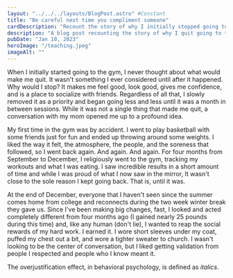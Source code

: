 ```yaml
---
layout: "../../../layouts/BlogPost.astro" #Constant
title: "Be careful next time you compliment someone"
cardDescription: "Recount the story of why I initially stopped going to the gym, and the power of the Overjustification Effect"
description: "A blog post recounting the story of why I quit going to the gym, and a cautionary tale of letting others validation overtake your own"
pubDate: "Jan 10, 2023"
heroImage: "/teaching.jpeg"
imageAlt: ""
---
```


When I initially started going to the gym, I never thought about what would make me quit. It wasn't something I ever considered until after it happened. Why would I stop? It makes me feel good, look good, gives me confidence, and is a place to socialize with friends. Regardless of all that, I slowly removed it as a priority and began going less and less until it was a month in between sessions. While it was not a single thing that made me quit, a conversation with my mom opened me up to a profound idea. 

My first time in the gym was by accident. I went to play basketball with some friends just for fun and ended up throwing around some weights. I liked the way it felt, the atmosphere, the people, and the soreness that followed, so I went back again. And again. And again. For four months from September to December, I religiously went to the gym, tracking my workouts and what I was eating. I saw incredible results in a short amount of time and while I was proud of what I now saw in the mirror, It wasn't close to the sole reason I kept going back. That is, until it was. 

At the end of December, everyone that I haven't seen since the summer comes home from college and reconnects during the two week winter break they gave us. Since I've been making big changes, fast, I looked and acted completely different from four months ago (I gained nearly 25 pounds during this time) and, like any human (don't lie), I wanted to reap the social rewards of my hard work. I earned it. I wore short sleeves under my coat, puffed my chest out a bit, and wore a tighter sweater to church. I wasn't looking to be the center of conversation, but I liked getting validation from people I respected and people who I know meant it.

The overjustification effect, in behavioral psychology, is defined as *italics*. 
